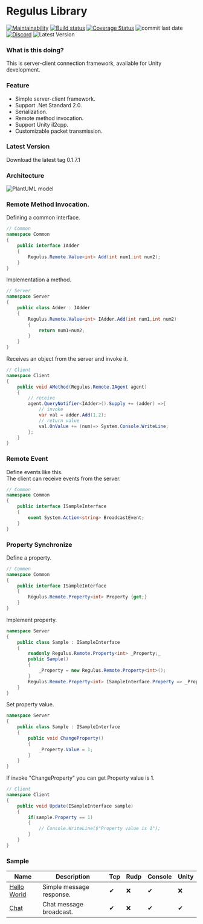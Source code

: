 # Regulus Library
[![Maintainability](https://api.codeclimate.com/v1/badges/78946edf1189eb49dfbd/maintainability)](https://codeclimate.com/github/jiowchern/Regulus/maintainability)
[![Build status](https://ci.appveyor.com/api/projects/status/2wtsf61u87qg62cc?svg=true)](https://ci.appveyor.com/project/jiowchern/regulus)
[![Coverage Status](https://coveralls.io/repos/github/jiowchern/Regulus/badge.svg?branch=)](https://coveralls.io/github/jiowchern/Regulus?branch=)
![commit last date](https://img.shields.io/github/last-commit/jiowchern/regulus)
[![Discord](https://img.shields.io/discord/101557008930451456)](https://discord.gg/uDF8NTp)
![Latest Version](https://img.shields.io/github/v/tag/jiowchern/Regulus)
<!-- [![GitHub release](https://img.shields.io/github/release/jiowchern/regulus.svg?style=flat-square)](https://github.com/jiowchern/Regulus/releases)![pre-release](https://img.shields.io/github/v/release/jiowchern/Regulus?include_prereleases) -->
<!-- [![Gitter](https://badges.gitter.im/JoinChat.svg)](https://gitter.im/Regulus-Library) -->


### What is this doing?
This is server-client connection framework, available for Unity development.
### Feature
* Simple server-client framework.
* Support .Net Standard 2.0.
* Serialization.
* Remote method invocation.
* Support Unity il2cpp.
* Customizable packet transmission.
### Latest Version
Download the latest tag 0.1.7.1
### Architecture
<!-- 
@startuml
package "Project" {
rectangle "Common(dll)" as Common
rectangle "Server" as Server
rectangle "Client" as Client

}

package "Regulus Library" {
rectangle "Regulus.Remote.Client.dll" as Regulus.Remote.Client
rectangle "Regulus.Remote.Server.dll" as Regulus.Remote.Server
}

[Regulus.Remote.Server] <--- [Server]
[Regulus.Remote.Client] <--- [Client]
[Common] <.. [Client]
[Common] <.. [Server]

note left   of [Client]
 Unity or other compatible c#
 NetStandard2.0 project.
end note

note left   of [Server]
   Server-side game logic.
end note

note left   of [Common] 
   A common defined by the server and the client.
end note
@enduml
-->
![PlantUML model](http://www.plantuml.com/plantuml/svg/VL6xJiGm4Epz5QFGG14BKLCSeaK8tOdgHE7Ocs3m8t8Sf0ZnxpWsKJZTeyhEpcCdoMQ88iJH6jOB-IawGlKI_0V9ME6RXVGKhZDf--YjzUvQ6NDJGGme-BzYH-6BGYRBU60tcbpCP1aP-s7hpIrrena7FEacY30TtbvOlYNh8_4Im5ELd7UIlM0lvSxP2pkNsvzatd1VrpNsV-X8LSulgeAIgdokjERyt7P9P2xbm50R0VXsbUFLwJZ11_ZuJW7Isrv4tHY2l69ufhYBmYaHr1s_HLz-8sVa5ER8u-3bOe9bh0Uj29smIUOxBI-Pb-wp-m4o8oXgjIE5PaAgY26d8fNAKEONMJCtQHgj-GK0)  

### Remote Method Invocation.
Defining a common interface.
```csharp
// Common
namespace Common
{
	public interface IAdder 
	{				
		Regulus.Remote.Value<int> Add(int num1,int num2);
	}
}	
```
Implementation a method.
```csharp
// Server
namespace Server
{
	public class Adder : IAdder
	{
		Regulus.Remote.Value<int> IAdder.Add(int num1,int num2)
		{
			return num1+num2;
		}
	}
}
```
Receives an object from the server and invoke it.
```csharp
// Client
namespace Client
{		
	public void AMethod(Regulus.Remote.IAgent agent)
	{
		// receive
		agent.QueryNotifier<IAdder>().Supply += (adder) =>{
			// invoke
			var val = adder.Add(1,2);			
			// return value
			val.OnValue += (num)=> System.Console.WriteLine;
		};		
	}
}
```
### Remote Event 
Define events like this.  
The client can receive events from the server.
```csharp
// Common
namespace Common
{
	public interface ISampleInterface
	{				
		event System.Action<string> BroadcastEvent;
	}
}	
```

### Property Synchronize
Define a property.
```csharp
// Common
namespace Common
{
	public interface ISampleInterface
	{				
		Regulus.Remote.Property<int> Property {get;}
	}
}	
```
Implement property.
```csharp
namespace Server
{
	public class Sample : ISampleInterface
	{				
		readonly Regulus.Remote.Property<int> _Property;_
		public Sample()
		{
			_Property = new Regulus.Remote.Property<int>();
		}
		Regulus.Remote.Property<int> ISampleInterface.Property => _Property;
	}
}	
```
Set property value.
```csharp
namespace Server
{
	public class Sample : ISampleInterface
	{						
		public void ChangeProperty()
		{
			_Property.Value = 1;
		}
	}
}	
```
If invoke "ChangeProperty" you can get Property value is 1.
```csharp
// Client
namespace Client
{		
	public void Update(ISampleInterface sample)
	{
		if(sample.Property == 1)
		{
			// Console.WriteLine($"Property value is 1");
		}
	}
}
```
### Sample
Name|Description|Tcp|Rudp|Console|Unity
|-|-|-|-|-|-|
[Hello World](https://github.com/jiowchern/Regulus.Samples/tree/master/Helloworld)|Simple message response.|✔|❌|✔|❌
[Chat](https://github.com/jiowchern/Regulus.Samples/tree/master/Chat1)|Chat message broadcast.|✔|❌|✔|✔



